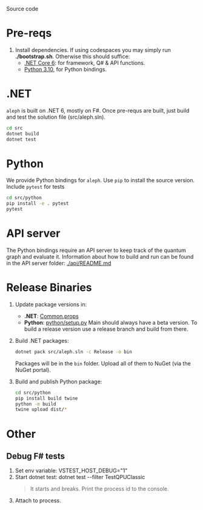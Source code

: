 
Source code

# Pre-reqs

1. Install dependencies. If using codespaces you may simply run **./bootstrap.sh**. Otherwise this should suffice:
   - [.NET Core 6](https://dotnet.microsoft.com/en-us/download): for framework, Q# & API functions.
   - [Python 3.10](https://www.python.org/downloads/), for Python bindings.


# .NET

`aleph` is built on .NET 6, mostly on F#. Once pre-requs are built, just build and test the solution file (src/aleph.sln).

```bash
cd src
dotnet build
dotnet test
```

# Python

We provide Python bindings for `aleph`. Use `pip` to install the source version. Include `pytest` for tests

```bash
cd src/python
pip install -e . pytest
pytest
```

# API server

The Python bindings require an API server to keep track of the quantum graph and evaluate it. Information about how to build and run can be found in the API server folder: [./api/README.md](./api/README.md)

# Release Binaries

1. Update package versions in:
      * **.NET**: [Common.props](./Common.props)
      * **Python**: [python/setup.py](./python/setup.py)
   Main should always have a beta version. To build a release version use a release branch and build from there.

3. Build .NET packages:
   ```bash
   dotnet pack src/aleph.sln -c Release -o bin
   ```
   Packages will be in the `bin` folder. Upload all of them to NuGet (via the NuGet portal).

4. Build and publish Python package:
   ```bash
   cd src/python
   pip install build twine
   python -m build
   twine upload dist/*
   ```

# Other

## Debug F# tests

1. Set env variable: VSTEST_HOST_DEBUG="1"
2. Start dotnet test: dotnet test --filter TestQPUClassic
   > It starts and breaks. Print the process id to the console.
3. Attach to process.


